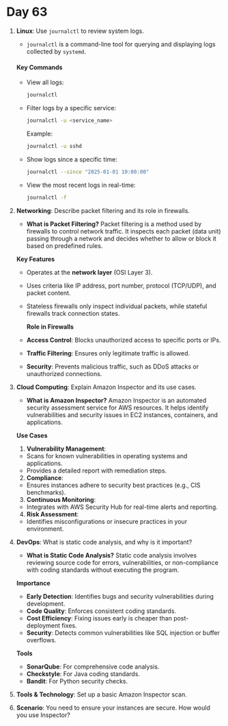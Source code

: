 # Day 63

1. **Linux**: Use `journalctl` to review system logs.
   - `journalctl` is a command-line tool for querying and displaying logs collected by `systemd`.

   #### **Key Commands**
   - View all logs:
     ```bash
     journalctl
     ```
   - Filter logs by a specific service:
     ```bash
     journalctl -u <service_name>
     ```
     Example:  
     ```bash
     journalctl -u sshd
     ```
   - Show logs since a specific time:
     ```bash
     journalctl --since "2025-01-01 10:00:00"
     ```
   - View the most recent logs in real-time:
     ```bash
     journalctl -f
     ```


2. **Networking**: Describe packet filtering and its role in firewalls.
   * **What is Packet Filtering?**
Packet filtering is a method used by firewalls to control network traffic. It inspects each packet (data unit) passing through a network and decides whether to allow or block it based on predefined rules.

    **Key Features**
   - Operates at the **network layer** (OSI Layer 3).
   - Uses criteria like IP address, port number, protocol (TCP/UDP), and packet content.
   - Stateless firewalls only inspect individual packets, while stateful firewalls track connection states.
   
     **Role in Firewalls**
   - **Access Control**: Blocks unauthorized access to specific ports or IPs.
   - **Traffic Filtering**: Ensures only legitimate traffic is allowed.
   - **Security**: Prevents malicious traffic, such as DDoS attacks or unauthorized connections.


3. **Cloud Computing**: Explain Amazon Inspector and its use cases.
   * **What is Amazon Inspector?**
Amazon Inspector is an automated security assessment service for AWS resources. It helps identify vulnerabilities and security issues in EC2 instances, containers, and applications.

   **Use Cases**
    1. **Vulnerability Management**:
    - Scans for known vulnerabilities in operating systems and applications.
    - Provides a detailed report with remediation steps.
    
    2. **Compliance**:
    - Ensures instances adhere to security best practices (e.g., CIS benchmarks).
    
    3. **Continuous Monitoring**:
    - Integrates with AWS Security Hub for real-time alerts and reporting.
    
    4. **Risk Assessment**:
    - Identifies misconfigurations or insecure practices in your environment.


4. **DevOps**: What is static code analysis, and why is it important?
   * **What is Static Code Analysis?**
Static code analysis involves reviewing source code for errors, vulnerabilities, or non-compliance with coding standards without executing the program.

   **Importance**
   - **Early Detection**: Identifies bugs and security vulnerabilities during development.
   - **Code Quality**: Enforces consistent coding standards.
   - **Cost Efficiency**: Fixing issues early is cheaper than post-deployment fixes.
   - **Security**: Detects common vulnerabilities like SQL injection or buffer overflows.

   **Tools**
   - **SonarQube**: For comprehensive code analysis.
   - **Checkstyle**: For Java coding standards.
   - **Bandit**: For Python security checks.


5. **Tools & Technology**: Set up a basic Amazon Inspector scan.

6. **Scenario**: You need to ensure your instances are secure. How would you use Inspector?


